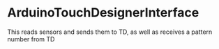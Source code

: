 # ArduinoTouchDesignerInterface
This reads sensors and sends them to TD, as well as receives a pattern number from TD
